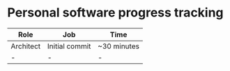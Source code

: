 # Personal software progress tracking

| Role      | Job            | Time        |
| --------- | -------------- | ----------- |
| Architect | Initial commit | ~30 minutes |
| -         | -              | -           |

